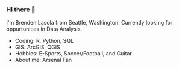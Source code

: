 ### Hi there 👋

I'm Brenden Lasola from Seattle, Washington. Currently looking for oppurtunities in Data Analysis.

* Coding: R, Python, SQL
* GIS: ArcGIS, QGIS
* Hobbies: E-Sports, Soccer/Football, and Guitar
* About me: Arsenal Fan 



<!--
**BrendenLasola/BrendenLasola** is a ✨ _special_ ✨ repository because its `README.md` (this file) appears on your GitHub profile.

Here are some ideas to get you started:

- 🔭 I’m currently working on ...
- 🌱 I’m currently learning ...
- 👯 I’m looking to collaborate on ...
- 🤔 I’m looking for help with ...
- 💬 Ask me about ...
- 📫 How to reach me: ...
- 😄 Pronouns: ...
- ⚡ Fun fact: ...
-->

